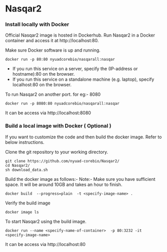 # Nasqar2

### Install locally with Docker
Official Nasqar2 image is hosted in Dockerhub. Run Nasqar2 in a Docker container and access it at http://localhost:80.

Make sure Docker software is up and running. 

```
docker run -p 80:80 nyuadcorebio/nasqarall:nasqar
```

- If you run this service on a server, specify the (IP-address or hostname):80 on the browser.
- If you run this service on a standalone machine (e.g. laptop), specify localhost:80 on the browser.

To run Nasqar2 on another port. for eg:- 8080

```
docker run -p 8080:80 nyuadcorebio/nasqarall:nasqar
```
It can be access via http://localhost:8080

### Build a local image with Docker ( Optional )
If you want to customize the code and then build the docker image. Refer to below instructions. 


Clone the git repository to your working directory.
```
git clone https://github.com/nyuad-corebio/Nasqar2/
cd Nasqar2/
sh download_data.sh
```

Build the docker image as follows:- 
Note:- Make sure you have sufficient space. It will be around 10GB and takes an hour to finish. 
```
docker build  --progress=plain  -t <specify-image-name> .
```

Verify the build image
```
docker image ls 
```

To start Nasqar2 using the build image.
```
docker run --name <specify-name-of-container>  -p 80:3232 -it <specify-image-name>
```
It can be access via http://localhost:80



